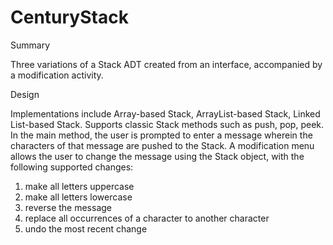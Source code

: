 # CenturyStack
Summary

Three variations of a Stack ADT created from an interface, accompanied by a modification activity.

Design

Implementations include Array-based Stack, ArrayList-based Stack, Linked List-based Stack. Supports classic Stack methods such as push, pop, peek. In the main method, the user is prompted to enter a message wherein the characters of that message are pushed to the Stack. A modification menu allows the user to change the message using the Stack object, with the following supported changes:

1) make all letters uppercase
2) make all letters lowercase
3) reverse the message
4) replace all occurrences of a character to another character
5) undo the most recent change
